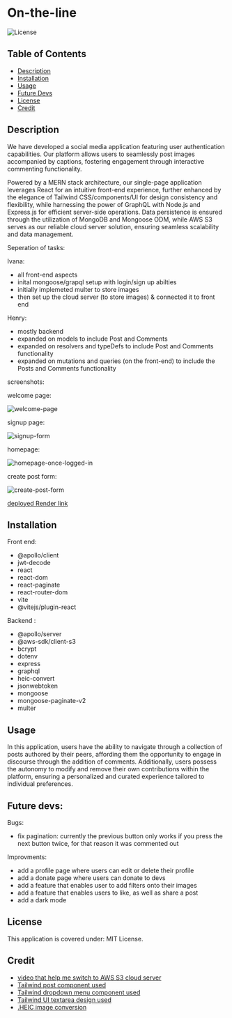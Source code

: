 # On-the-line

![License](https://img.shields.io/badge/License-MIT_License-lightblue.svg)

## Table of Contents

- [Description](#description)
- [Installation](#installation)
- [Usage](#usage)
- [Future Devs](#future-devs)
- [License](#license)
- [Credit](#credit)

## Description

We have developed a social media application featuring user authentication capabilities. Our platform allows users to seamlessly post images accompanied by captions, fostering engagement through interactive commenting functionality. 

Powered by a MERN stack architecture, our single-page application leverages React for an intuitive front-end experience, further enhanced by the elegance of Tailwind CSS/components/UI for design consistency and flexibility, while harnessing the power of GraphQL with Node.js and Express.js for efficient server-side operations. Data persistence is ensured through the utilization of MongoDB and Mongoose ODM, while AWS S3 serves as our reliable cloud server solution, ensuring seamless scalability and data management.

Seperation of tasks:

Ivana:
- all front-end aspects
- inital mongoose/grapql setup with login/sign up abilties
- initially implemeted multer to store images 
- then set up the cloud server (to store images) & connected it to front end 


Henry:
- mostly backend
- expanded on models to include Post and Comments
- expanded on resolvers and typeDefs to include Post and Comments functionality
- expanded on mutations and queries (on the front-end) to include the Posts and Comments functionality 

screenshots:

welcome page: 

![welcome-page](https://github.com/Ivana-Djordjevic/on-the-line/assets/127266659/3cc95acc-923c-4689-8858-4c893be690d3)

signup page:

![signup-form](https://github.com/Ivana-Djordjevic/on-the-line/assets/127266659/9fa325f3-f908-497b-8f97-3af5e4442e56)

homepage:

![homepage-once-logged-in](https://github.com/Ivana-Djordjevic/on-the-line/assets/127266659/83d6d2d5-f892-40df-971c-eba16e9c0fa5)

create post form:

![create-post-form](https://github.com/Ivana-Djordjevic/on-the-line/assets/127266659/0200165f-ae1f-4b9e-b0b1-c6114482f72a)

[deployed Render link](https://on-the-line.onrender.com/)

## Installation

Front end:
- @apollo/client
- jwt-decode
- react
- react-dom
- react-paginate
- react-router-dom
- vite
- @vitejs/plugin-react

Backend :
- @apollo/server
- @aws-sdk/client-s3
- bcrypt
- dotenv
- express
- graphql
- heic-convert
- jsonwebtoken
- mongoose
- mongoose-paginate-v2
- multer

## Usage

In this application, users have the ability to navigate through a collection of posts authored by their peers, affording them the opportunity to engage in discourse through the addition of comments. Additionally, users possess the autonomy to modify and remove their own contributions within the platform, ensuring a personalized and curated experience tailored to individual preferences.

## Future devs:

Bugs:
- fix pagination:
currently the previous button only works if you press the next button twice, for that reason it was commented out 

Improvments:
- add a profile page where users can edit or delete their profile
- add a donate page where users can donate to devs
- add a feature that enables user to add filters onto their images
- add a feature that enables users to like, as well as share a post
- add a dark mode

## License

This application is covered under: MIT License. 

## Credit

- [video that help me switch to AWS S3 cloud server](https://www.youtube.com/watch?v=eQAIojcArRY&ab_channel=SamMeech-Ward)
- [Tailwind post component used](https://tailwindcomponents.com/component/instagram-post)
- [Tailwind dropdown menu component used](https://tailwindcomponents.com/component/dropdown-theme-with-tailwind-css)
- [Tailwind UI textarea design used](https://tailwindui.com/components/application-ui/forms/textareas)
- [.HEIC image conversion](https://codesandbox.io/p/sandbox/heic-convert-geyy0)
